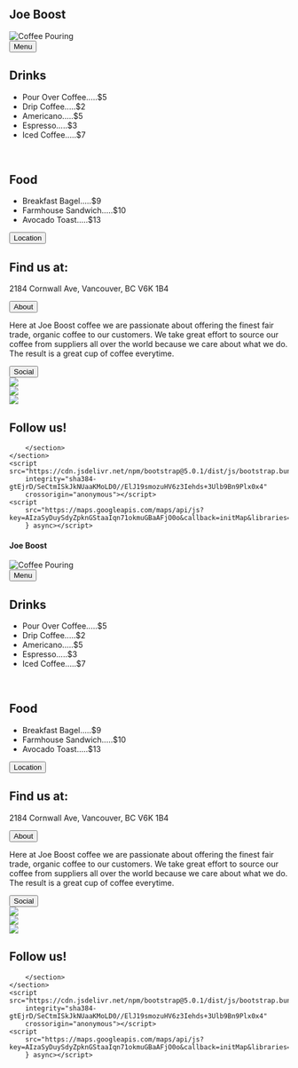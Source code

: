 <!doctype html>
<html>

<head>
    <meta charset="utf-8">
    <title>Coffee Bean</title>
    <link rel="stylesheet" href="test.css">
    <link href="https://cdn.jsdelivr.net/npm/bootstrap@5.0.1/dist/css/bootstrap.min.css" rel="stylesheet"
        integrity="sha384-+0n0xVW2eSR5OomGNYDnhzAbDsOXxcvSN1TPprVMTNDbiYZCxYbOOl7+AMvyTG2x" crossorigin="anonymous">
    <link href="https://cdn.iconmonstr.com/1.3.0/css/iconmonstr-iconic-font.min.css" rel="stylesheet">
    <script src="https://ajax.googleapis.com/ajax/libs/jquery/3.5.1/jquery.min.js"></script>
    <!-- <script src="alertOnLoad.js"></script> -->
    <script src="expand.js"></script>
    <script src="location.js"></script>
</head>

<body>
    <section class="main">
        <h1 class="display-1" id="logo">Joe Boost</h1>
        <div class="img-holder">
            <img class="img-fluid" src="./assets/img/jumbotron.jpg" id="jumbo-img" alt="Coffee Pouring" />
        </div>
        <section class="content">
            <button class="display-2 button" id="menu">Menu</button>
            <div class="container show hide">
                <h2 class="display-6 p-2 text-center">Drinks</h2>
                <ul class="menu-items">
                    <li>Pour Over Coffee.....$5</li>
                    <li>Drip Coffee.....$2</li>
                    <li>Americano.....$5</li>
                    <li>Espresso.....$3</li>
                    <li>Iced Coffee.....$7</li>
                </ul>
                <br>
                <h2 class="display-6 p-2 text-center">Food</h2>
                <ul class="menu-items">
                    <li>Breakfast Bagel.....$9</li>
                    <li>Farmhouse Sandwich.....$10</li>
                    <li>Avocado Toast.....$13</li>
                </ul>
            </div>
            <button class="display-2 button" id="location">Location</button>
            <div class="container hide">
                <span>
                    <h2 class="display-6 p-2 text-center">Find us at:</h2>
                    <p class="text-center">2184 Cornwall Ave, Vancouver, BC V6K 1B4</p>
                </span>
                <div class="mx-auto" id="map"></div>
            </div>
            <button class="display-2 button" id="about">About</button>
            <div class="container hide">
                <p class="col-11 mx-auto">Here at Joe Boost coffee we are passionate about offering the finest
                    fair trade,
                    organic coffee to our customers. We take great effort to source our coffee from suppliers all
                    over the world because we care about what we do. The result is a great cup of coffee everytime.
                </p>
            </div>
            <button class="display-2 button" id="social">Social</button>
            <div class="container hide">
                <div class="row">
                    <div class="social-item col-3">
                        <img src="assets/img/menu.jpg" class="image">
                    </div>
                    <div class="social-item col-3">
                        <img src="assets/img/beans.jpg" class="image">
                    </div>
                    <div class="social-item col-3">
                        <img src="assets/img/about.jpg" class="image">
                    </div>
                    <div class="social-item col-3">
                        <h2 class="display-5 p-2 text-center">Follow us!</h2>
                        <i class="im im-twitter" id="twitter"></i>
                        <i class="im im-instagram" id="instagram"></i>
                    </div>
                </div>
            </div>

        </section>
    </section>
    <script src="https://cdn.jsdelivr.net/npm/bootstrap@5.0.1/dist/js/bootstrap.bundle.min.js"
        integrity="sha384-gtEjrD/SeCtmISkJkNUaaKMoLD0//ElJ19smozuHV6z3Iehds+3Ulb9Bn9Plx0x4"
        crossorigin="anonymous"></script>
    <script
        src="https://maps.googleapis.com/maps/api/js?key=AIzaSyDuySdyZpknGStaaIqn71okmuGBaAFjO0o&callback=initMap&libraries=&v=weekly"
        } async></script>

</body>

</html>
<!doctype html>
<html>

<head>
    <meta charset="utf-8">
    <title>Coffee Bean</title>
    <link rel="stylesheet" href="test.css">
    <link href="https://cdn.jsdelivr.net/npm/bootstrap@5.0.1/dist/css/bootstrap.min.css" rel="stylesheet"
        integrity="sha384-+0n0xVW2eSR5OomGNYDnhzAbDsOXxcvSN1TPprVMTNDbiYZCxYbOOl7+AMvyTG2x" crossorigin="anonymous">
    <link href="https://cdn.iconmonstr.com/1.3.0/css/iconmonstr-iconic-font.min.css" rel="stylesheet">
    <script src="https://ajax.googleapis.com/ajax/libs/jquery/3.5.1/jquery.min.js"></script>
    <!-- <script src="alertOnLoad.js"></script> -->
    <script src="expand.js"></script>
    <script src="location.js"></script>
</head>

<body>
    <section class="main">
        <h1 class="display-1" id="logo">Joe Boost</h1>
        <div class="img-holder">
            <img class="img-fluid" src="./assets/img/jumbotron.jpg" id="jumbo-img" alt="Coffee Pouring" />
        </div>
        <section class="content">
            <button class="display-2 button" id="menu">Menu</button>
            <div class="container show hide">
                <h2 class="display-6 p-2 text-center">Drinks</h2>
                <ul class="menu-items">
                    <li>Pour Over Coffee.....$5</li>
                    <li>Drip Coffee.....$2</li>
                    <li>Americano.....$5</li>
                    <li>Espresso.....$3</li>
                    <li>Iced Coffee.....$7</li>
                </ul>
                <br>
                <h2 class="display-6 p-2 text-center">Food</h2>
                <ul class="menu-items">
                    <li>Breakfast Bagel.....$9</li>
                    <li>Farmhouse Sandwich.....$10</li>
                    <li>Avocado Toast.....$13</li>
                </ul>
            </div>
            <button class="display-2 button" id="location">Location</button>
            <div class="container hide">
                <span>
                    <h2 class="display-6 p-2 text-center">Find us at:</h2>
                    <p class="text-center">2184 Cornwall Ave, Vancouver, BC V6K 1B4</p>
                </span>
                <div class="mx-auto" id="map"></div>
            </div>
            <button class="display-2 button" id="about">About</button>
            <div class="container hide">
                <p class="col-11 mx-auto">Here at Joe Boost coffee we are passionate about offering the finest
                    fair trade,
                    organic coffee to our customers. We take great effort to source our coffee from suppliers all
                    over the world because we care about what we do. The result is a great cup of coffee everytime.
                </p>
            </div>
            <button class="display-2 button" id="social">Social</button>
            <div class="container hide">
                <div class="row">
                    <div class="social-item col-3">
                        <img src="assets/img/menu.jpg" class="image">
                    </div>
                    <div class="social-item col-3">
                        <img src="assets/img/beans.jpg" class="image">
                    </div>
                    <div class="social-item col-3">
                        <img src="assets/img/about.jpg" class="image">
                    </div>
                    <div class="social-item col-3">
                        <h2 class="display-5 p-2 text-center">Follow us!</h2>
                        <i class="im im-twitter" id="twitter"></i>
                        <i class="im im-instagram" id="instagram"></i>
                    </div>
                </div>
            </div>

        </section>
    </section>
    <script src="https://cdn.jsdelivr.net/npm/bootstrap@5.0.1/dist/js/bootstrap.bundle.min.js"
        integrity="sha384-gtEjrD/SeCtmISkJkNUaaKMoLD0//ElJ19smozuHV6z3Iehds+3Ulb9Bn9Plx0x4"
        crossorigin="anonymous"></script>
    <script
        src="https://maps.googleapis.com/maps/api/js?key=AIzaSyDuySdyZpknGStaaIqn71okmuGBaAFjO0o&callback=initMap&libraries=&v=weekly"
        } async></script>

</body>

</html>
